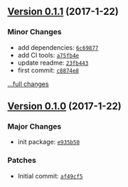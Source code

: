 ## [Version 0.1.1](https://github.com/glayzzle/php-runtime/releases/tag/v0.1.1) (2017-1-22)

### Minor Changes

- add dependencies: [`6c69877`](https://github.com/glayzzle/php-runtime/commit/6c69877)
- add CI tools: [`a75fb4e`](https://github.com/glayzzle/php-runtime/commit/a75fb4e)
- update readme: [`23fb443`](https://github.com/glayzzle/php-runtime/commit/23fb443)
- first commit: [`c8874e8`](https://github.com/glayzzle/php-runtime/commit/c8874e8)

[...full changes](https://github.com/glayzzle/php-runtime/compare/v0.1.0...v0.1.1)

## [Version 0.1.0](https://github.com/glayzzle/php-runtime/releases/tag/v0.1.0) (2017-1-22)

### Major Changes

- init package: [`e935b50`](https://github.com/glayzzle/php-runtime/commit/e935b50)

### Patches

- Initial commit: [`af49cf5`](https://github.com/glayzzle/php-runtime/commit/af49cf5)
